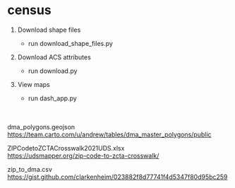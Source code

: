 # census
1. Download shape files
    - run download_shape_files.py 

2. Download ACS attributes
    - run download.py

3. View maps
    - run dash_app.py

\
\
dma_polygons.geojson
\
https://team.carto.com/u/andrew/tables/dma_master_polygons/public

ZIPCodetoZCTACrosswalk2021UDS.xlsx
\
https://udsmapper.org/zip-code-to-zcta-crosswalk/

zip_to_dma.csv
\
https://gist.github.com/clarkenheim/023882f8d77741f4d5347f80d95bc259
